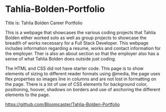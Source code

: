 # Tahlia-Bolden-Portfolio

Title is: Tahlia Bolden Career Portfolio

This is a webpage that showcases the various coding projects that Tahlia Bolden either worked solo as well as group projects to showcase the breadth of works necessary for a Full Stack Developer. This webpage includes information regarding a  resume, works and contact information for the employer. Ther is also an about section so that the employer also has a sense of what Tahlia Bolden does outside just coding.

The HTML and CSS did not have starter code. This page is to show elements of sizing to different reader formats using @media, the page uses flex properties so images line in columns and are not lost in formatting on the page. There is a lot of use of CSS elements for background color, positioning, hoover, shadows on borders and use of anchoring the different elements to the page.

https://github.com/Bloomcaster/Tahlia-Bolden-Portfolio
